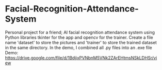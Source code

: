 # Facial-Recognition-Attendance-System
Personal project for a friend; AI facial recognition attendance system using Python libraries tkinter for the app and opencv for the trainer.
Create a file name 'dataset' to store the pictures and 'trainer' to store the trained dataset in the same directory. In the demo, I combined all .py files into an .exe file
Demo: https://drive.google.com/file/d/1BdjixPVNbnM5VNk2ZArEHtmsNSkLDHSr/view
